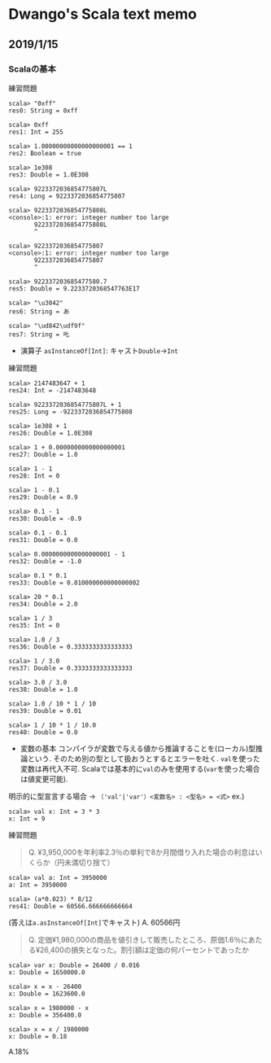 # Dwango's Scala text memo
## 2019/1/15
### Scalaの基本
練習問題

```
scala> "0xff"
res0: String = 0xff

scala> 0xff
res1: Int = 255

scala> 1.00000000000000000001 == 1
res2: Boolean = true

scala> 1e308
res3: Double = 1.0E308

scala> 9223372036854775807L
res4: Long = 9223372036854775807

scala> 9223372036854775808L
<console>:1: error: integer number too large
       9223372036854775808L
       ^

scala> 9223372036854775807
<console>:1: error: integer number too large
       9223372036854775807
       ^

scala> 922337203685477580.7
res5: Double = 9.2233720368547763E17

scala> "\u3042"
res6: String = あ

scala> "\ud842\udf9f"
res7: String = 𠮟
```

- 演算子
`asInstanceOf[Int]`: キャスト`Double`→`Int`

練習問題
```
scala> 2147483647 + 1
res24: Int = -2147483648

scala> 9223372036854775807L + 1
res25: Long = -9223372036854775808

scala> 1e308 + 1
res26: Double = 1.0E308

scala> 1 + 0.0000000000000000001
res27: Double = 1.0

scala> 1 - 1
res28: Int = 0

scala> 1 - 0.1
res29: Double = 0.9

scala> 0.1 - 1
res30: Double = -0.9

scala> 0.1 - 0.1
res31: Double = 0.0

scala> 0.0000000000000000001 - 1
res32: Double = -1.0

scala> 0.1 * 0.1
res33: Double = 0.010000000000000002

scala> 20 * 0.1
res34: Double = 2.0

scala> 1 / 3
res35: Int = 0

scala> 1.0 / 3
res36: Double = 0.3333333333333333

scala> 1 / 3.0
res37: Double = 0.3333333333333333

scala> 3.0 / 3.0
res38: Double = 1.0

scala> 1.0 / 10 * 1 / 10
res39: Double = 0.01

scala> 1 / 10 * 1 / 10.0
res40: Double = 0.0
```

- 変数の基本
コンパイラが変数で与える値から推論することを(ローカル)型推論という.
そのため別の型として扱おうとするとエラーを吐く.
`val`を使った変数は再代入不可.
Scalaでは基本的に`val`のみを使用する(`var`を使った場合は値変更可能).

明示的に型宣言する場合
→ `（'val'|'var'）<変数名> : <型名> = <式>`
ex.)
```
scala> val x: Int = 3 * 3
x: Int = 9
```
練習問題
> Q. ¥3,950,000を年利率2.3％の単利で8か月間借り入れた場合の利息はいくらか（円未満切り捨て）

```
scala> val a: Int = 3950000
a: Int = 3950000

scala> (a*0.023) * 8/12
res41: Double = 60566.666666666664
```
(答えは`a.asInstanceOf[Int]`でキャスト)
A. 60566円


> Q. 定価¥1,980,000の商品を値引きして販売したところ、原価1.6％にあたる¥26,400の損失となった。割引額は定価の何パーセントであったか

```
scala> var x: Double = 26400 / 0.016
x: Double = 1650000.0

scala> x = x - 26400
x: Double = 1623600.0

scala> x = 1980000 - x
x: Double = 356400.0

scala> x = x / 1980000
x: Double = 0.18
```
A.18%
